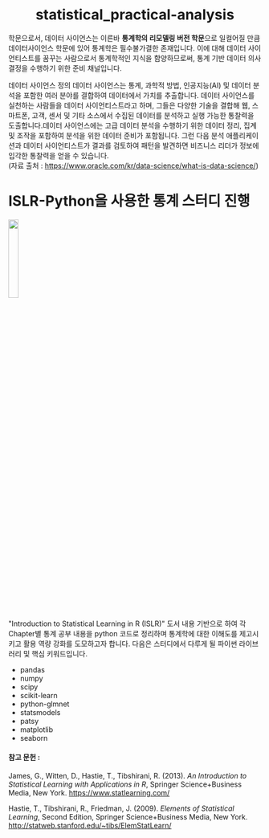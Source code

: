 # <div align="center">statistical_practical-analysis </div>

학문으로서, 데이터 사이언스는 이른바 <b>통계학의 리모델링 버전 학문</b>으로 일컬어질 만큼 데이터사이언스 학문에 있어 통계학은 필수불가결한 존재입니다. 이에 대해 데이터 사이언티스트를 꿈꾸는 사람으로서 통계학적인 지식을 함양하므로써, 통계 기반 데이터 의사결정을 수행하기 위한 준비 채널입니다.  

데이터 사이언스 정의
데이터 사이언스는 통계, 과학적 방법, 인공지능(AI) 및 데이터 분석을 포함한 여러 분야를 결합하여 데이터에서 가치를 추출합니다. 데이터 사이언스를 실천하는 사람들을 데이터 사이언티스트라고 하며, 그들은 다양한 기술을 결합해 웹, 스마트폰, 고객, 센서 및 기타 소스에서 수집된 데이터를 분석하고 실행 가능한 통찰력을 도출합니다.데이터 사이언스에는 고급 데이터 분석을 수행하기 위한 데이터 정리, 집계 및 조작을 포함하여 분석을 위한 데이터 준비가 포함됩니다. 그런 다음 분석 애플리케이션과 데이터 사이언티스트가 결과를 검토하여 패턴을 발견하면 비즈니스 리더가 정보에 입각한 통찰력을 얻을 수 있습니다. 
<br>
(자료 출처 : https://www.oracle.com/kr/data-science/what-is-data-science/)


# ISLR-Python을 사용한 통계 스터디 진행 

<P>

<IMG src='https://user-images.githubusercontent.com/78430460/146753841-bf3a4537-fb7a-4af6-a7dc-36f7de9f5f36.jpg' height=20% width=20%> <P>
  
 "Introduction to Statistical Learning in R (ISLR)" 도서 내용 기반으로 하여 각 Chapter별 통계 공부 내용을 python 코드로 정리하며 통계학에 대한 이해도를 제고시키고 활용 역량 강화를 도모하고자 합니다. 다음은 스터디에서 다루게 될 파이썬 라이브러리 및 핵심 키워드입니다.
  
 - pandas
 - numpy
 - scipy
 - scikit-learn
 - python-glmnet
 - statsmodels
 - patsy
 - matplotlib
 - seaborn
 
#### 참고 문헌 : 
James, G., Witten, D., Hastie, T., Tibshirani, R. (2013). <I>An Introduction to Statistical Learning with Applications in  R</I>,  Springer Science+Business Media, New York.
https://www.statlearning.com/

Hastie, T., Tibshirani, R., Friedman, J. (2009). <I>Elements of Statistical Learning</I>, Second Edition, Springer Science+Business Media, New York.
http://statweb.stanford.edu/~tibs/ElemStatLearn/
 
